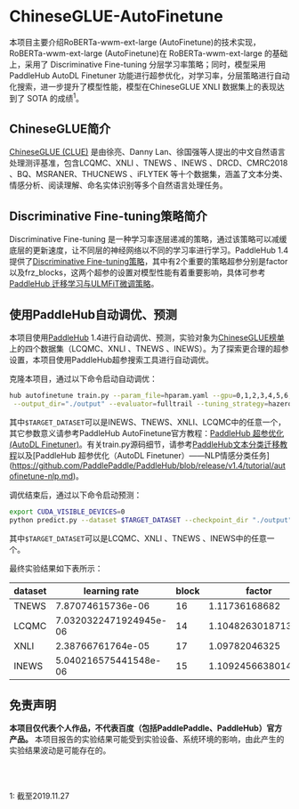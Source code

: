# ChineseGLUE-AutoFinetune

本项目主要介绍RoBERTa-wwm-ext-large (AutoFinetune)的技术实现，RoBERTa-wwm-ext-large (AutoFinetune)在 RoBERTa-wwm-ext-large 的基础上，采用了 Discriminative Fine-tuning 分层学习率策略；同时，模型采用 PaddleHub AutoDL Finetuner 功能进行超参优化，对学习率，分层策略进行自动化搜索，进一步提升了模型性能，模型在ChineseGLUE XNLI 数据集上的表现达到了 SOTA 的成绩<sup>1</sup>。

## ChineseGLUE简介

[ChineseGLUE (CLUE)](https://github.com/CLUEbenchmark/CLUE) 是由徐亮、Danny Lan、徐国强等人提出的中文自然语言处理测评基准，包含LCQMC、XNLI 、TNEWS 、INEWS 、DRCD、CMRC2018 、BQ、MSRANER、THUCNEWS 、iFLYTEK 等十个数据集，涵盖了文本分类、情感分析、阅读理解、命名实体识别等多个自然语言处理任务。

## Discriminative Fine-tuning策略简介

Discriminative Fine-tuning 是一种学习率逐层递减的策略，通过该策略可以减缓底层的更新速度，让不同层的神经网络以不同的学习率进行学习。PaddleHub 1.4提供了[Discriminative Fine-tuning策略](https://github.com/PaddlePaddle/PaddleHub/wiki/PaddleHub-API:-Strategy)，其中有2个重要的策略超参分别是factor以及frz_blocks，这两个超参的设置对模型性能有着重要影响，具体可参考[PaddleHub 迁移学习与ULMFiT微调策略](https://github.com/PaddlePaddle/PaddleHub/blob/release/v1.4/tutorial/strategy_exp.md)。

## 使用PaddleHub自动调优、预测

本项目使用[PaddleHub](https://github.com/PaddlePaddle/PaddleHub/) 1.4进行自动调优、预测，实验对象为[ChineseGLUE榜单](http://106.13.187.75:8003/leaderBoard)上的四个数据集（LCQMC、XNLI 、TNEWS 、INEWS）。为了探索更合理的超参设置，本项目使用PaddleHub超参搜索工具进行自动调优。

克隆本项目，通过以下命令启动自动调优：

```bash
hub autofinetune train.py --param_file=hparam.yaml --gpu=0,1,2,3,4,5,6,7 --popsize=16 --round=10 \
 --output_dir="./output" --evaluator=fulltrail --tuning_strategy=hazero dataset $TARGET_DATASET
```

其中`$TARGET_DATASET`可以是INEWS、TNEWS、XNLI、LCQMC中的任意一个，其它参数意义请参考PaddleHub AutoFinetune官方教程：[PaddleHub 超参优化 (AutoDL Finetuner)](https://github.com/PaddlePaddle/PaddleHub/blob/release/v1.4/tutorial/autofinetune.md)。有关train.py源码细节，请参考[PaddleHub文本分类迁移教程]([https://github.com/PaddlePaddle/PaddleHub/wiki/PaddleHub%E6%96%87%E6%9C%AC%E5%88%86%E7%B1%BB%E8%BF%81%E7%A7%BB%E6%95%99%E7%A8%8B](https://github.com/PaddlePaddle/PaddleHub/wiki/PaddleHub文本分类迁移教程))以及[PaddleHub 超参优化（AutoDL Finetuner）——NLP情感分类任务](https://github.com/PaddlePaddle/PaddleHub/blob/release/v1.4/tutorial/autofinetune-nlp.md)。

调优结束后，通过以下命令启动预测：

```bash
export CUDA_VISIBLE_DEVICES=0
python predict.py --dataset $TARGET_DATASET --checkpoint_dir "./output"
```

其中`$TARGET_DATASET`可以是LCQMC、XNLI 、TNEWS 、INEWS中的任意一个。

最终实验结果如下表所示：

| dataset | learning rate          | block | factor             | score |
| ------- | ---------------------- | ----- | ------------------ | ----- |
| TNEWS   | 7.87074615736e-06      | 16    | 1.11736168682      | 90.08 |
| LCQMC   | 7.0320322471924945e-06 | 14    | 1.1048263018713724 | 87.26 |
| XNLI    | 2.38766761764e-05      | 17    | 1.09782046325      | 81.24 |
| INEWS   | 5.040216575441548e-06  | 15    | 1.109245663801446  | 85.4  |

## 免责声明

**本项目仅代表个人作品，不代表百度（包括PaddlePaddle、PaddleHub）官方产品。** 本项目报告的实验结果可能受到实验设备、系统环境的影响，由此产生的实验结果波动是可能存在的。

</br>
</br>

1: 截至2019.11.27
